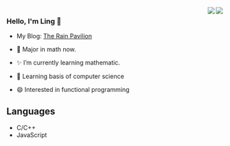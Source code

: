 <!--
**shaijing/shaijing** is a ✨ _special_ ✨ repository because its `README.md` (this file) appears on your GitHub profile.
Here are some ideas to get you started:
- 🔭 I’m currently working on ...
- 🌱 I’m currently learning ...
- 👯 I’m looking to collaborate on ...
- 🤔 I’m looking for help with ...
- 💬 Ask me about ...
- 📫 How to reach me: ...
- 😄 Pronouns: ...
- ⚡ Fun fact: ...
-->
<div>
  <img align="right" src="https://github-readme-stats.vercel.app/api?username=shaijing&show_icons=true&count_private=true&hide_title=true&theme=tokyonight" />
<img align="right" src="https://aster-readme.vercel.app/api/top-langs/?username=shaijing" />
</div>


### Hello, I'm Ling 👋
- My Blog: [The Rain Pavilion](https://www.etamin.xyz)
- :orange_book: Major in math now.

- ✨ I’m currently learning mathematic.

- 🌱 Learning basis of computer science

- 😄 Interested in functional programming

## Languages
- C/C++
- JavaScript
